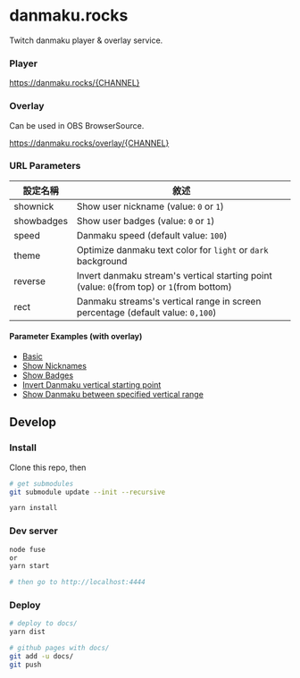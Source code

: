 # danmaku.rocks

Twitch danmaku player & overlay service.

### Player

https://danmaku.rocks/{CHANNEL}

### Overlay

Can be used in OBS BrowserSource.

https://danmaku.rocks/overlay/{CHANNEL}

### URL Parameters

| 設定名稱   | 敘述                                               |
|------------|----------------------------------------------------|
| shownick   | Show user nickname (value: `0` or `1`)           |
| showbadges | Show user badges (value: `0` or `1`)             |
| speed      | Danmaku speed (default value: `100`)             |
| theme      | Optimize danmaku text color for `light` or `dark` background  |
| reverse    | Invert danmaku stream's vertical starting point (value: `0`(from top) or `1`(from bottom)         |
| rect       | Danmaku streams's vertical range in screen percentage (default value: `0,100`)  |

#### Parameter Examples (with overlay)

- [Basic](https://danmaku.rocks/overlay/lirik)
- [Show Nicknames](https://danmaku.rocks/overlay/lirik?shownick=1)
- [Show Badges](https://danmaku.rocks/overlay/lirik?shownick=1&showbadges=1)
- [Invert Danmaku vertical starting point](https://danmaku.rocks/overlay/lirik?shownick=1&showbadges=1&reverse=1)
- [Show Danmaku between specified vertical range](https://danmaku.rocks/overlay/lirik?shownick=1&showbadges=1&reverse=1&rect=50,100)

## Develop

### Install

Clone this repo, then

```sh
# get submodules
git submodule update --init --recursive

yarn install
```

### Dev server

```sh
node fuse
or
yarn start

# then go to http://localhost:4444
```

### Deploy

```sh
# deploy to docs/
yarn dist

# github pages with docs/
git add -u docs/
git push
```
